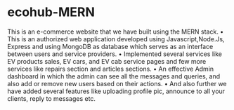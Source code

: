 # ecohub-MERN
This is an e-commerce website that we have built using the MERN stack.
• This is an authorized web application developed using Javascript,Node.Js, Express and using MongoDB as database which
serves as an interface between users and service providers.
• Implemented several services like EV products sales, EV cars, and EV cab service pages and few more services like repairs
section and articles sections.
• An effective Admin dashboard in which the admin can see all the messages and queries, and also add or remove new users
based on their actions.
• And also further we have added several features like uploading profile pic, announce to all your clients, reply to messages etc.
